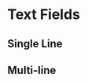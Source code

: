 # Text Fields

## Single Line

## Multi-line

<!--
<style>
    .top { align-items: flex-start; }
    textarea { height: 64px; }
</style>
<label>
    <span>Text</span>
    <textarea>Hello</textarea>
</label>
<label class="row top">
    <span>Text</span>
    <textarea>Hello</textarea>
</label>
<label>
    <span>Text</span>
    <textarea uxp-quiet="true">Hello</textarea>
</label>
<label class="row top">
    <span>Text</span>
    <textarea uxp-quiet="true">Hello</textarea>
</label>

-->